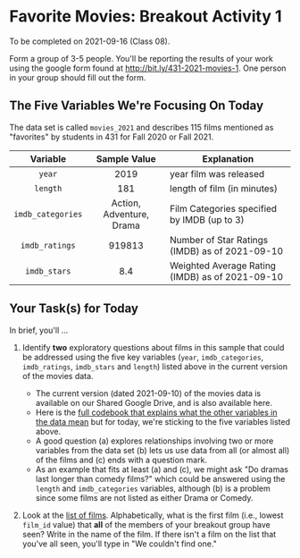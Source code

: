 # Favorite Movies: Breakout Activity 1

To be completed on 2021-09-16 (Class 08).

Form a group of 3-5 people. You'll be reporting the results of your work using the google form found at http://bit.ly/431-2021-movies-1. One person in your group should fill out the form.

## The Five Variables We're Focusing On Today

The data set is called `movies_2021` and describes 115 films mentioned as "favorites" by students in 431 for Fall 2020 or Fall 2021.

Variable | Sample Value | Explanation
:--------: | :------------: | ------------------------------------------------------------------------
`year` | 2019 | year film was released
`length` | 181 | length of film (in minutes)
`imdb_categories` | Action, Adventure, Drama | Film Categories specified by IMDB (up to 3)
`imdb_ratings` | 919813 | Number of Star Ratings (IMDB) as of 2021-09-10
`imdb_stars` | 8.4 | Weighted Average Rating (IMDB) as of 2021-09-10

## Your Task(s) for Today

In brief, you'll ...

1. Identify **two** exploratory questions about films in this sample that could be addressed using the five key variables (`year`, `imdb_categories`, `imdb_ratings`, `imdb_stars` and `length`) listed above in the current version of the movies data.
    - The current version (dated 2021-09-10) of the movies data is available on our Shared Google Drive, and is also available here.
    - Here is the [full codebook that explains what the other variables in the data mean](https://github.com/THOMASELOVE/431-2021/blob/main/classes/movies/movies_codebook.md) but for today, we're sticking to the five variables listed above.
    - A good question (a) explores relationships involving two or more variables from the data set (b) lets us use data from all (or almost all) of the films and (c) ends with a question mark.
    - As an example that fits at least (a) and (c), we might ask "Do dramas last longer than comedy films?" which could be answered using the `length` and `imdb_categories` variables, although (b) is a problem since some films are not listed as either Drama or Comedy.

2. Look at the [list of films](https://github.com/THOMASELOVE/431-2021/blob/main/classes/movies/movies_list.md). Alphabetically, what is the first film (i.e., lowest `film_id` value) that **all** of the members of your breakout group have seen? Write in the name of the film. If there isn't a film on the list that you've all seen, you'll type in "We couldn't find one."


